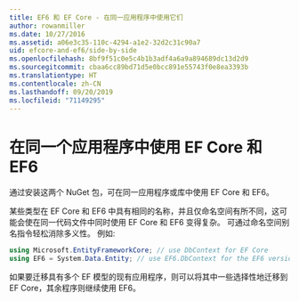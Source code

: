 ```yaml
---
title: EF6 和 EF Core - 在同一应用程序中使用它们
author: rowanmiller
ms.date: 10/27/2016
ms.assetid: a06e3c35-110c-4294-a1e2-32d2c31c90a7
uid: efcore-and-ef6/side-by-side
ms.openlocfilehash: 8bf9f51c0e5c4b1b3adf4a6a9a894689dc13d2d9
ms.sourcegitcommit: cbaa6cc89bd71d5e0bcc891e55743f0e8ea3393b
ms.translationtype: HT
ms.contentlocale: zh-CN
ms.lasthandoff: 09/20/2019
ms.locfileid: "71149295"
---
```

# <a name="using-ef-core-and-ef6-in-the-same-application"></a>在同一个应用程序中使用 EF Core 和 EF6

通过安装这两个 NuGet 包，可在同一应用程序或库中使用 EF Core 和 EF6。

某些类型在 EF Core 和 EF6 中具有相同的名称，并且仅命名空间有所不同，这可能会使在同一代码文件中同时使用 EF Core 和 EF6 变得复杂。 可通过命名空间别名指令轻松消除多义性。 例如:

``` csharp
using Microsoft.EntityFrameworkCore; // use DbContext for EF Core
using EF6 = System.Data.Entity; // use EF6.DbContext for the EF6 version
```

如果要迁移具有多个 EF 模型的现有应用程序，则可以将其中一些选择性地迁移到 EF Core，其余程序则继续使用 EF6。
